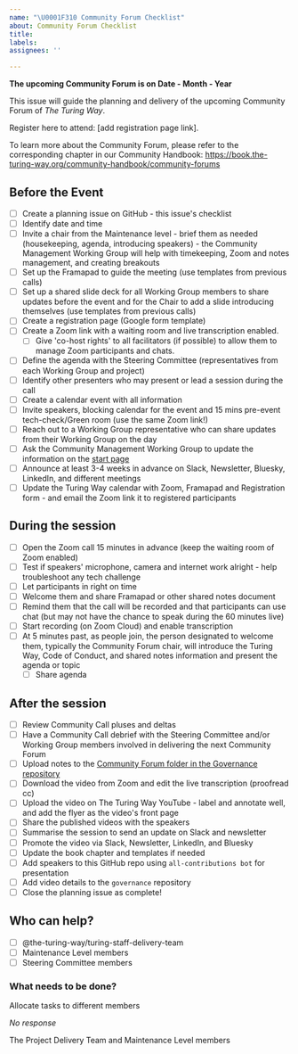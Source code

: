 ```yaml
---
name: "\U0001F310 Community Forum Checklist"
about: Community Forum Checklist
title:
labels:
assignees: ''

---
```

**The upcoming Community Forum is on Date - Month - Year**

This issue will guide the planning and delivery of the upcoming Community Forum of _The Turing Way_.

Register here to attend: [add registration page link].

To learn more about the Community Forum, please refer to the corresponding chapter in our Community Handbook: https://book.the-turing-way.org/community-handbook/community-forums

## Before the Event 

- [ ] Create a planning issue on GitHub - this issue's checklist
- [ ] Identify date and time
- [ ] Invite a chair from the Maintenance level - brief them as needed (housekeeping, agenda, introducing speakers) - the Community Management Working Group will help with timekeeping, Zoom and notes management, and creating breakouts
- [ ] Set up the Framapad to guide the meeting (use templates from previous calls)
- [ ] Set up a shared slide deck for all Working Group members to share updates before the event and for the Chair to add a slide introducing themselves (use templates from previous calls)
- [ ] Create a registration page (Google form template)
- [ ] Create a Zoom link with a waiting room and live transcription enabled.
  - [ ] Give 'co-host rights' to all facilitators (if possible) to allow them to manage Zoom participants and chats.
- [ ] Define the agenda with the Steering Committee (representatives from each Working Group and project)
- [ ] Identify other presenters who may present or lead a session during the call
- [ ] Create a calendar event with all information
- [ ] Invite speakers, blocking calendar for the event and 15 mins pre-event tech-check/Green room (use the same Zoom link!)
- [ ] Reach out to a Working Group representative who can share updates from their Working Group on the day
- [ ] Ask the Community Management Working Group to update the information on the [start page](https://the-turing-way.start.page/)
- [ ] Announce at least 3-4 weeks in advance on Slack, Newsletter, Bluesky, LinkedIn, and different meetings
- [ ] Update the Turing Way calendar with Zoom, Framapad and Registration form - and email the Zoom link it to registered participants

## During the session

- [ ] Open the Zoom call 15 minutes in advance (keep the waiting room of Zoom enabled)
- [ ] Test if speakers' microphone, camera and internet work alright - help troubleshoot any tech challenge
- [ ] Let participants in right on time
- [ ] Welcome them and share Framapad or other shared notes document
- [ ] Remind them that the call will be recorded and that participants can use chat (but may not have the chance to speak during the 60 minutes live)
- [ ] Start recording (on Zoom Cloud) and enable transcription
- [ ] At 5 minutes past, as people join, the person designated to welcome them, typically the Community Forum chair, will introduce the Turing Way, Code of Conduct, and shared notes information and present the agenda or topic
  - [ ] Share agenda

## After the session

- [ ] Review Community Call pluses and deltas
- [ ] Have a Community Call debrief with the Steering Committee and/or Working Group members involved in delivering the next Community Forum
- [ ] Upload notes to the [Community Forum folder in the Governance repository](https://github.com/the-turing-way/governance)
- [ ] Download the video from Zoom and edit the live transcription (proofread cc)
- [ ] Upload the video on The Turing Way YouTube - label and annotate well, and add the flyer as the video's front page
- [ ] Share the published videos with the speakers
- [ ] Summarise the session to send an update on Slack and newsletter
- [ ] Promote the video via Slack, Newsletter, LinkedIn, and Bluesky
- [ ] Update the book chapter and templates if needed
- [ ] Add speakers to this GitHub repo using `all-contributions bot` for presentation
- [ ] Add video details to the `governance` repository
- [ ] Close the planning issue as complete!

## Who can help?

- [ ] @the-turing-way/turing-staff-delivery-team
- [ ] Maintenance Level members
- [ ] Steering Committee members

### What needs to be done?

Allocate tasks to different members

_No response_

The Project Delivery Team and Maintenance Level members
